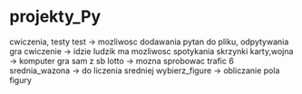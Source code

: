 # projekty_Py
 cwiczenia, testy
test -> mozliwosc dodawania pytan do pliku, odpytywania
gra cwiczenie -> idzie ludzik ma mozliwosc spotykania skrzynki
karty,wojna -> komputer gra sam z sb
lotto -> mozna sprobowac trafic 6
srednia_wazona -> do liczenia sredniej
wybierz_figure -> obliczanie pola figury
